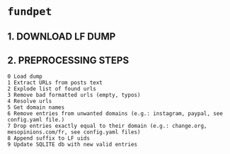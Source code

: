 # `fundpet`


## 1. DOWNLOAD LF DUMP

## 2. PREPROCESSING STEPS


 
```
0 Load dump
1 Extract URLs from posts text
2 Explode list of found urls
3 Remove bad formatted urls (empty, typos)
4 Resolve urls
5 Get domain names
6 Remove entries from unwanted domains (e.g.: instagram, paypal, see config.yaml file.)
7 Drop entries exactly equal to their domain (e.g.: change.org, mesopinions.com/fr, see config.yaml files)
8 Append suffix to LF uids
9 Update SQLITE db with new valid entries
```
